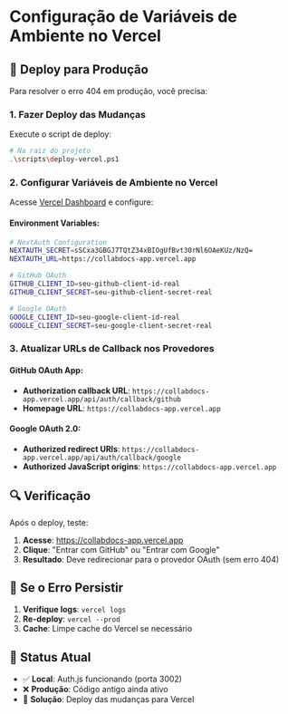 # Configuração de Variáveis de Ambiente no Vercel

## 🚀 **Deploy para Produção**

Para resolver o erro 404 em produção, você precisa:

### 1. **Fazer Deploy das Mudanças**

Execute o script de deploy:
```bash
# Na raiz do projeto
.\scripts\deploy-vercel.ps1
```

### 2. **Configurar Variáveis de Ambiente no Vercel**

Acesse [Vercel Dashboard](https://vercel.com/dashboard) e configure:

#### **Environment Variables:**

```bash
# NextAuth Configuration
NEXTAUTH_SECRET=sSCxa3GBGJ7TQtZ34xBIOgUfBvt30rNl6OAeKUz/NzQ=
NEXTAUTH_URL=https://collabdocs-app.vercel.app

# GitHub OAuth
GITHUB_CLIENT_ID=seu-github-client-id-real
GITHUB_CLIENT_SECRET=seu-github-client-secret-real

# Google OAuth
GOOGLE_CLIENT_ID=seu-google-client-id-real
GOOGLE_CLIENT_SECRET=seu-google-client-secret-real
```

### 3. **Atualizar URLs de Callback nos Provedores**

#### **GitHub OAuth App:**
- **Authorization callback URL**: `https://collabdocs-app.vercel.app/api/auth/callback/github`
- **Homepage URL**: `https://collabdocs-app.vercel.app`

#### **Google OAuth 2.0:**
- **Authorized redirect URIs**: `https://collabdocs-app.vercel.app/api/auth/callback/google`
- **Authorized JavaScript origins**: `https://collabdocs-app.vercel.app`

## 🔍 **Verificação**

Após o deploy, teste:

1. **Acesse**: https://collabdocs-app.vercel.app
2. **Clique**: "Entrar com GitHub" ou "Entrar com Google"
3. **Resultado**: Deve redirecionar para o provedor OAuth (sem erro 404)

## 🐛 **Se o Erro Persistir**

1. **Verifique logs**: `vercel logs`
2. **Re-deploy**: `vercel --prod`
3. **Cache**: Limpe cache do Vercel se necessário

## 📱 **Status Atual**

- ✅ **Local**: Auth.js funcionando (porta 3002)
- ❌ **Produção**: Código antigo ainda ativo
- 🔄 **Solução**: Deploy das mudanças para Vercel
